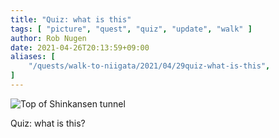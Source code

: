 ```yaml
---
title: "Quiz: what is this"
tags: [ "picture", "quest", "quiz", "update", "walk" ]
author: Rob Nugen
date: 2021-04-26T20:13:59+09:00
aliases: [
    "/quests/walk-to-niigata/2021/04/29quiz-what-is-this",
]
---
```


<img
src="//b.robnugen.com/quests/walk-to-niigata/2021/en_route/day-11/2021_apr_26_top_of_shinkansen_tunnel.jpeg"
alt="Top of Shinkansen tunnel"
class="title" />

Quiz: what is this?
